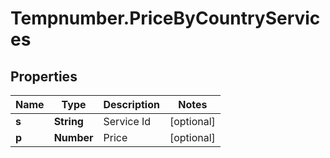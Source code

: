# Tempnumber.PriceByCountryServices

## Properties

Name | Type | Description | Notes
------------ | ------------- | ------------- | -------------
**s** | **String** | Service Id | [optional] 
**p** | **Number** | Price | [optional] 


